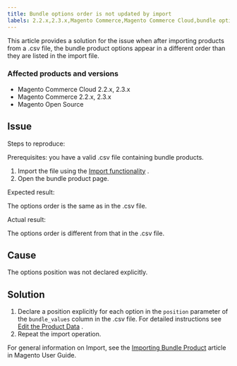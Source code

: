 ```yaml
---
title: Bundle options order is not updated by import
labels: 2.2.x,2.3.x,Magento Commerce,Magento Commerce Cloud,bundle options,how to,import,order
---
```


This article provides a solution for the issue when after importing products from a .csv file, the bundle product options appear in a different order than they are listed in the import file.

### Affected products and versions

* Magento Commerce Cloud 2.2.x, 2.3.x
* Magento Commerce 2.2.x, 2.3.x
* Magento Open Source

## Issue

 <span class="wysiwyg-underline">Steps to reproduce:</span> 

Prerequisites: you have a valid .csv file containing bundle products.

1. Import the file using the [Import functionality](https://docs.magento.com/m2/ee/user_guide/system/data-import.html) .
1. Open the bundle product page.

 <span class="wysiwyg-underline">Expected result:</span> 

The options order is the same as in the .csv file.

 <span class="wysiwyg-underline">Actual result:</span> 

The options order is different from that in the .csv file.

## Cause

The options position was not declared explicitly.

## Solution

1. Declare a position explicitly for each option in the `position` parameter of the `bundle_values` column in the .csv file. For detailed instructions see [Edit the Product Data](https://docs.magento.com/m2/ee/user_guide/system/data-transfer-bundle-products.html#method-2-edit-the-product-data) .
1. Repeat the import operation.

For general information on Import, see the [Importing Bundle Product](https://docs.magento.com/m2/ee/user_guide/system/data-transfer-bundle-products.html) article in Magento User Guide.